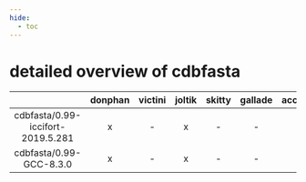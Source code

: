 ```yaml
---
hide:
  - toc
---
```


detailed overview of cdbfasta
=============================

| |donphan|victini|joltik|skitty|gallade|accelgor|swalot|doduo|
| :---: | :---: | :---: | :---: | :---: | :---: | :---: | :---: | :---: |
|cdbfasta/0.99-iccifort-2019.5.281|x|-|x|-|-|-|-|x|
|cdbfasta/0.99-GCC-8.3.0|x|-|x|-|-|-|-|x|
